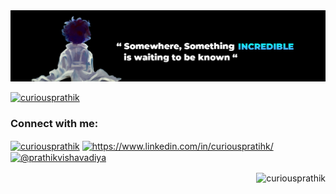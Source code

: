 <img src="https://raw.githubusercontent.com/CuriousPrathik/CuriousPrathik/main/banner%20-%20Edited.png" />

<ig align="right" alt="Coding" width="400" src="https://raw.githubusercontent.com/CuriousPrathik/CuriousPrathik/main/Image.png" />
<p align="left"> <a href="https://twitter.com/curiousprathik" target="blank"><img src="https://img.shields.io/twitter/follow/curiousprathik?logo=twitter&style=for-the-badge" alt="curiousprathik" /></a> </p>


<h3 align="left">Connect with me:</h3>
<p align="left">
<a href="https://twitter.com/curiousprathik" target="blank"><img align="center" src="https://raw.githubusercontent.com/rahuldkjain/github-profile-readme-generator/master/src/images/icons/Social/twitter.svg" alt="curiousprathik" height="30" width="40" /></a>
<a href="https://linkedin.com/in/https://www.linkedin.com/in/curiouspratihk/" target="blank"><img align="center" src="https://raw.githubusercontent.com/rahuldkjain/github-profile-readme-generator/master/src/images/icons/Social/linked-in-alt.svg" alt="https://www.linkedin.com/in/curiouspratihk/" height="30" width="40" /></a>
<a href="https://medium.com/@prathikvishavadiya" target="blank"><img align="center" src="https://raw.githubusercontent.com/rahuldkjain/github-profile-readme-generator/master/src/images/icons/Social/medium.svg" alt="@prathikvishavadiya" height="30" width="40" /></a>
</p>



<p><img align="center" src="https://github-readme-stats.vercel.app/api/top-langs?username=curiousprathik&show_icons=true&locale=en&layout=compact" alt="curiousprathik" /></p>
